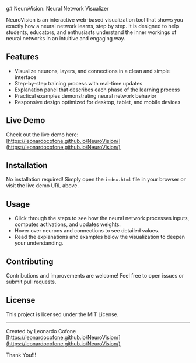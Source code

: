 g# NeuroVision: Neural Network Visualizer

NeuroVision is an interactive web-based visualization tool that shows you exactly how a neural network learns, step by step. It is designed to help students, educators, and enthusiasts understand the inner workings of neural networks in an intuitive and engaging way.

## Features

- Visualize neurons, layers, and connections in a clean and simple interface
- Step-by-step training process with real-time updates
- Explanation panel that describes each phase of the learning process
- Practical examples demonstrating neural network behavior
- Responsive design optimized for desktop, tablet, and mobile devices

## Live Demo

Check out the live demo here:  
[https://leonardocofone.github.io/NeuroVision/](https://leonardocofone.github.io/NeuroVision/)

## Installation

No installation required! Simply open the `index.html` file in your browser or visit the live demo URL above.

## Usage

- Click through the steps to see how the neural network processes inputs, computes activations, and updates weights.
- Hover over neurons and connections to see detailed values.
- Read the explanations and examples below the visualization to deepen your understanding.

## Contributing

Contributions and improvements are welcome! Feel free to open issues or submit pull requests.

## License

This project is licensed under the MIT License.

---

Created by Leonardo Cofone  
[https://leonardocofone.github.io/NeuroVision/](https://leonardocofone.github.io/NeuroVision/)

Thank You!!!
